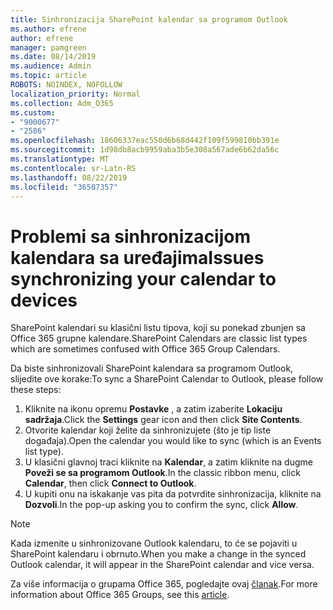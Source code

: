 ```yaml
---
title: Sinhronizacija SharePoint kalendar sa programom Outlook
ms.author: efrene
author: efrene
manager: pamgreen
ms.date: 08/14/2019
ms.audience: Admin
ms.topic: article
ROBOTS: NOINDEX, NOFOLLOW
localization_priority: Normal
ms.collection: Adm_O365
ms.custom:
- "9000677"
- "2586"
ms.openlocfilehash: 18606337eac550d6b68d442f109f599810bb391e
ms.sourcegitcommit: 1d98db8acb9959aba3b5e308a567ade6b62da56c
ms.translationtype: MT
ms.contentlocale: sr-Latn-RS
ms.lasthandoff: 08/22/2019
ms.locfileid: "36507357"
---
```

# <a name="issues-synchronizing-your-calendar-to-devices"></a><span data-ttu-id="2ed2a-102">Problemi sa sinhronizacijom kalendara sa uređajima</span><span class="sxs-lookup"><span data-stu-id="2ed2a-102">Issues synchronizing your calendar to devices</span></span>

<span data-ttu-id="2ed2a-103">SharePoint kalendari su klasični listu tipova, koji su ponekad zbunjen sa Office 365 grupne kalendare.</span><span class="sxs-lookup"><span data-stu-id="2ed2a-103">SharePoint Calendars are classic list types which are sometimes confused with Office 365 Group Calendars.</span></span>

<span data-ttu-id="2ed2a-104">Da biste sinhronizovali SharePoint kalendara sa programom Outlook, slijedite ove korake:</span><span class="sxs-lookup"><span data-stu-id="2ed2a-104">To sync a SharePoint Calendar to Outlook, please follow these steps:</span></span>

1. <span data-ttu-id="2ed2a-105">Kliknite na ikonu opremu **Postavke** , a zatim izaberite **Lokaciju sadržaja**.</span><span class="sxs-lookup"><span data-stu-id="2ed2a-105">Click the **Settings** gear icon and then click **Site Contents**.</span></span>
2. <span data-ttu-id="2ed2a-106">Otvorite kalendar koji želite da sinhronizujete (što je tip liste događaja).</span><span class="sxs-lookup"><span data-stu-id="2ed2a-106">Open the calendar you would like to sync (which is an Events list type).</span></span>
3. <span data-ttu-id="2ed2a-107">U klasični glavnoj traci kliknite na **Kalendar**, a zatim kliknite na dugme **Poveži se sa programom Outlook**.</span><span class="sxs-lookup"><span data-stu-id="2ed2a-107">In the classic ribbon menu, click **Calendar**, then click **Connect to Outlook**.</span></span>
4. <span data-ttu-id="2ed2a-108">U kupiti onu na iskakanje vas pita da potvrdite sinhronizacija, kliknite na **Dozvoli**.</span><span class="sxs-lookup"><span data-stu-id="2ed2a-108">In the pop-up asking you to confirm the sync, click **Allow**.</span></span>

>[!Note]
> <span data-ttu-id="2ed2a-109">Kada izmenite u sinhronizovane Outlook kalendaru, to će se pojaviti u SharePoint kalendaru i obrnuto.</span><span class="sxs-lookup"><span data-stu-id="2ed2a-109">When you make a change in the synced Outlook calendar, it will appear in the SharePoint calendar and vice versa.</span></span>

<span data-ttu-id="2ed2a-110">Za više informacija o grupama Office 365, pogledajte ovaj [članak](https://support.office.com/article/Learn-about-Office-365-groups-b565caa1-5c40-40ef-9915-60fdb2d97fa2).</span><span class="sxs-lookup"><span data-stu-id="2ed2a-110">For more information about Office 365 Groups, see this [article](https://support.office.com/article/Learn-about-Office-365-groups-b565caa1-5c40-40ef-9915-60fdb2d97fa2).</span></span>
